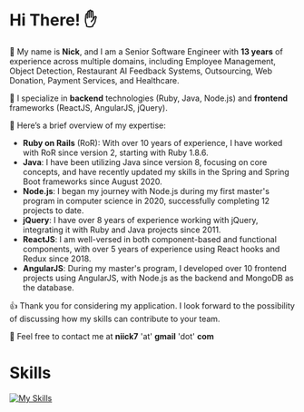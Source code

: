# Hi There! :raised_hand:

:palm_tree: My name is **Nick**, and I am a Senior Software Engineer with **13 years** of experience across multiple domains, including Employee Management, Object Detection, Restaurant AI Feedback Systems, Outsourcing, Web Donation, Payment Services, and Healthcare. 

:muscle: I specialize in **backend** technologies (Ruby, Java, Node.js) and **frontend** frameworks (ReactJS, AngularJS, jQuery).

:book: Here’s a brief overview of my expertise:
+ **Ruby on Rails** (RoR): With over 10 years of experience, I have worked with RoR since version 2, starting with Ruby 1.8.6.
+ **Java**: I have been utilizing Java since version 8, focusing on core concepts, and have recently updated my skills in the Spring and Spring Boot frameworks since August 2020.
+ **Node.js**: I began my journey with Node.js during my first master's program in computer science in 2020, successfully completing 12 projects to date.
+ **jQuery**: I have over 8 years of experience working with jQuery, integrating it with Ruby and Java projects since 2011.
+ **ReactJS**: I am well-versed in both component-based and functional components, with over 5 years of experience using React hooks and Redux since 2018.
+ **AngularJS**: During my master's program, I developed over 10 frontend projects using AngularJS, with Node.js as the backend and MongoDB as the database.

:thumbsup: Thank you for considering my application. I look forward to the possibility of discussing how my skills can contribute to your team.

:email: Feel free to contact me at **niick7** 'at' **gmail** 'dot' **com**

# Skills
[![My Skills](https://skillicons.dev/icons?i=ruby,java,nodejs,rails,spring,aws,azure,postgres,mysql,mongodb,docker,kubernetes&perline=12)](https://skillicons.dev)
